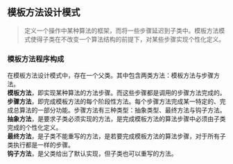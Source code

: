 ## 模板方法设计模式
>定义一个操作中某种算法的框架，而将一些步骤延迟到子类中。模板方法模式使得子类在不改变一个算法结构的前提下，对某些步骤实现个性化定义。

### 模板方法程序构成
  在模板方法设计模式中，存在一个父类。其中包含两类方法：模板方法与步骤方法。<br>
  **模板方法**，即实现某种算法的方法步骤。而这些步骤都是调用的步骤方法完成的。<br>
  **步骤方法**，即完成模板方法的每个阶段性方法。每个步骤方法完成某一特定的、完成总算法的一部分功能。步骤方法有三种类型：抽象类型、最终方法与钩子方法。<br>
      **抽象方法**，是要求子类必须实现的方法，是完成模板方法的算法步骤中必须由子类完成的个性化定义。<br>
      **最终方法**，是子类不能重写的方法，是若要完成模板方法的算法步骤，对于所有子类执行都是一样的步骤。<br>
      **钩子方法**，是父类给出了默认实现，但子类也可以重写的方法。
